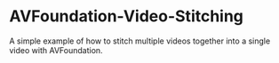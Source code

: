 AVFoundation-Video-Stitching
============================

A simple example of how to stitch multiple videos together into a single video with AVFoundation.
